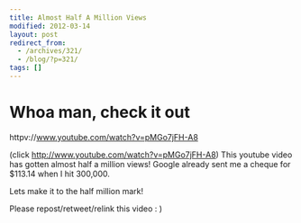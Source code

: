 ```yaml
---
title: Almost Half A Million Views
modified: 2012-03-14
layout: post
redirect_from:
  - /archives/321/
  - /blog/?p=321/
tags: []
---
```



Whoa man, check it out
======================

httpv://www.youtube.com/watch?v=pMGo7jFH-A8

(click http://www.youtube.com/watch?v=pMGo7jFH-A8) This youtube video has gotten almost half a million views! Google already sent me a cheque for \$113.14 when I hit 300,000.

Lets make it to the half million mark!

Please repost/retweet/relink this video : )

